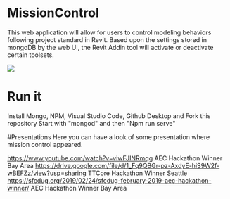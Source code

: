 # MissionControl
This web application will allow for users to control modeling behaviors following project standard in Revit. Based upon the settings stored in mongoDB by the web UI, the Revit Addin tool will activate or deactivate certain toolsets. 

![](MissionControl_Architecture.png)

# Run it
Install Mongo, NPM, Visual Studio Code, Github Desktop and Fork this repository
Start with "mongod" and then "Npm run serve"

#Presentations
Here you can have a look of some presentation where mission control appeared.

https://www.youtube.com/watch?v=viwFJINRmqg  AEC Hackathon Winner Bay Area
https://drive.google.com/file/d/1_Fq9QBGr-pz-AxdyE-hiS9W2f-wBEFZz/view?usp=sharing TTCore Hackathon Winner Seattle
https://sfcdug.org/2019/02/24/sfcdug-february-2019-aec-hackathon-winner/ AEC Hackathon Winner Bay Area

